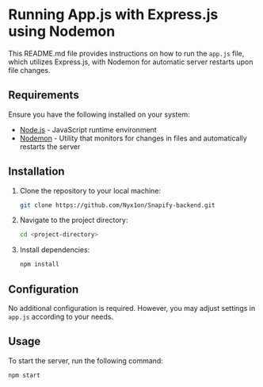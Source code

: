 # Running App.js with Express.js using Nodemon

This README.md file provides instructions on how to run the `app.js` file, which utilizes Express.js, with Nodemon for automatic server restarts upon file changes.

## Requirements

Ensure you have the following installed on your system:

- [Node.js](https://nodejs.org/) - JavaScript runtime environment
- [Nodemon](https://nodemon.io/) - Utility that monitors for changes in files and automatically restarts the server

## Installation

1. Clone the repository to your local machine:

    ```bash
    git clone https://github.com/Nyx1on/Snapify-backend.git
    ```

2. Navigate to the project directory:

    ```bash
    cd <project-directory>
    ```

3. Install dependencies:

    ```bash
    npm install
    ```

## Configuration

No additional configuration is required. However, you may adjust settings in `app.js` according to your needs.

## Usage

To start the server, run the following command:

```bash
npm start
